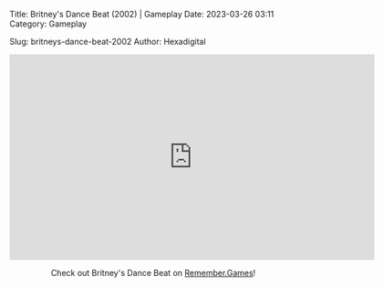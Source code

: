 Title: Britney's Dance Beat (2002) | Gameplay
Date: 2023-03-26 03:11
Category: Gameplay

Slug: britneys-dance-beat-2002
Author: Hexadigital

<center><iframe src="https://www.youtube.com/embed/XTMMPkjh3gI?feature=oembed" allow="accelerometer; autoplay; encrypted-media; gyroscope; picture-in-picture" width="640" height="360" frameborder="0"></iframe>

Check out Britney's Dance Beat on [Remember.Games](https://remember.games/game/7585/britneys-dance-beat/)!</center>